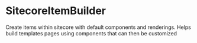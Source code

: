 # SitecoreItemBuilder
Create items within sitecore with default components and renderings. Helps build templates pages using components that can then be customized
